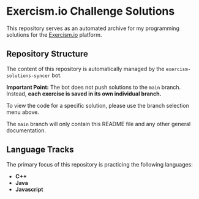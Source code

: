 # Exercism.io Challenge Solutions

This repository serves as an automated archive for my programming solutions for the [Exercism.io](https://exercism.io/) platform.

## Repository Structure

The content of this repository is automatically managed by the `exercism-solutions-syncer` bot.

**Important Point:** The bot does not push solutions to the `main` branch. Instead, **each exercise is saved in its own individual branch.**

To view the code for a specific solution, please use the branch selection menu above.

The `main` branch will only contain this README file and any other general documentation.

## Language Tracks

The primary focus of this repository is practicing the following languages:

* **C++**
* **Java**
* **Javascript**
